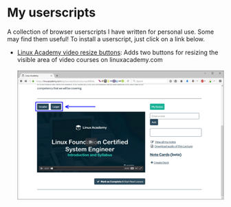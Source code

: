 # My userscripts
A collection of browser userscripts I have written for personal use. Some may find them useful!
To install a userscript, just click on a link below.

* [Linux Academy video resize buttons](https://github.com/AlexGidarakos/MyUserScripts/raw/master/linux-academy-video-resize-buttons.user.js): Adds two buttons for resizing the visible area of video courses on linuxacademy.com
<br /><br /><img src="https://github.com/AlexGidarakos/MyUserScripts/raw/master/linux-academy-video-resize-buttons-animated.gif" alt="Animated GIF demonstrating the video button functionalty" width="600">
